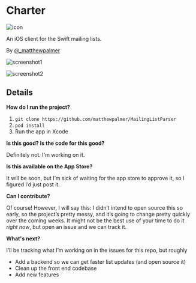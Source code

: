 # Charter 

![icon](http://i.imgur.com/LRlZpYp.png)

An iOS client for the Swift mailing lists.

By [@_matthewpalmer](http://twitter.com/_matthewpalmer)

![screenshot1](http://i.imgur.com/LRlZpYp.png)

![screenshot2](http://i.imgur.com/yPScDFa.png?1)

## Details

**How do I run the project?**

1. `git clone https://github.com/matthewpalmer/MailingListParser`
2. `pod install`
3. Run the app in Xcode

**Is this good? Is the code for this good?**

Definitely not. I'm working on it.

**Is this available on the App Store?**

It will be soon, but I’m sick of waiting for the app store to approve it, so I figured I’d just post it.

**Can I contribute?**

Of course! However, I will say this: I didn’t intend to open source this so early, so the project’s pretty messy,
and it’s going to change pretty quickly over the coming weeks. It might not be the best use of your time to do it *right now*,
but open an issue and we can track it.

**What's next?**

I’ll be tracking what I’m working on in the issues for this repo, but roughly

* Add a backend so we can get faster list updates (and open source it)
* Clean up the front end codebase
* Add new features

